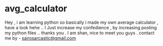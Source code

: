 # avg_calculator
Hey , i am learning python so basically i made my own average calculator , have a look hehe .. 
I Just increase my confedience , by increasing posting my python files .. 
thanks you . I am shan, nice to meet you guys . 
contact me by - sairosarcastic@gmail.com
